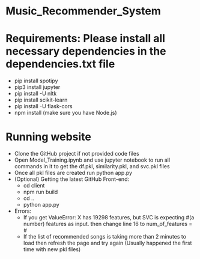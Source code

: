# Music_Recommender_System

# Requirements: Please install all necessary dependencies in the dependencies.txt file
+ pip install spotipy
+ pip3 install jupyter
+ pip install -U nltk
+ pip install scikit-learn
+ pip install -U flask-cors
+ npm install (make sure you have Node.js)

# Running website
+ Clone the GitHub project if not provided code files 
+ Open Model_Training.ipynb and use jupyter notebook to run all commands in it to get the df.pkl, similarity.pkl, and svc.pkl files
+ Once all pkl files are created run python app.py
+ (Optional) Getting the latest GitHub Front-end:
  + cd client
  + npm run build
  + cd ..
  + python app.py 
+ Errors:
  + If you get ValueError: X has 19298 features, but SVC is expecting #(a number) features as input. then change line 16 to num_of_features = #
  + If the list of recommended songs is taking more than 2 minutes to load then refresh the page and try again (Usually happened the first time with new pkl files)

